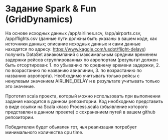 # Задание Spark & Fun (GridDynamics)

На основе исходных данных /app/airlines.scv, /app/airports.csv, /app/flights.csv (данные пути должны быть указаны в вашем коде, как источники данных; описание исходных данных и сами данные находятся по адресу: https://www.kaggle.com/usdot/flight-delays) получить DataSet авиакомпаний с максимальным средним временем задержки рейсов сгруппированных по аэропортам (результат должен быть отсортирован: 1. по убыванию по среднему времени задержки, 2. по возрастанию по названию авиалинии, 3. по возрастанию по названию аэропорта). Необходимо учитывать только рейсы с ненулевым значением AIRLINE_DELAY и в результате учитывать только это значение.

Прототип scala проекта, который можно использовать при выполнении задания находится в данном репозитории. Код необходимо представить в виде ссылки на Scala класс Process.scala (обьявление которого представлен в данном проекте) с сохранением путей в вашем github репозитории. 

Победителем будет обьявлен тот, чья реализация потребует минимального количества cpu time.
